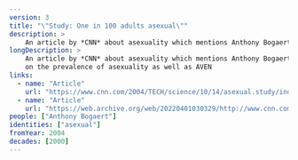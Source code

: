 ```yaml
---
version: 3
title: "\"Study: One in 100 adults asexual\""
description: >
    An article by *CNN* about asexuality which mentions Anthony Bogaert's study
longDescription: >
    An article by *CNN* about asexuality which mentions Anthony Bogaert's study
    on the prevalence of asexuality as well as AVEN
links:
  - name: "Article"
    url: "https://www.cnn.com/2004/TECH/science/10/14/asexual.study/index.html"
  - name: "Article"
    url: "https://web.archive.org/web/20220401030329/http://www.cnn.com/2004/TECH/science/10/14/asexual.study/index.html"
people: ["Anthony Bogaert"]
identities: ["asexual"]
fromYear: 2004
decades: [2000]
---
```

